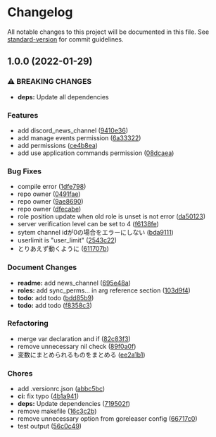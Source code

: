 # Changelog

All notable changes to this project will be documented in this file. See [standard-version](https://github.com/conventional-changelog/standard-version) for commit guidelines.

## 1.0.0 (2022-01-29)


### ⚠ BREAKING CHANGES

* **deps:** Update all dependencies

### Features

* add discord_news_channel ([9410e36](https://github.com/Lucky3028/terraform-provider-discord/commit/9410e3607b0227355e32b3e86257b11ecd6d2771))
* add manage events permission ([6a33322](https://github.com/Lucky3028/terraform-provider-discord/commit/6a33322a6c02eb94eb59a6a7fe79e12d5570df46))
* add permissions ([ce4b8ea](https://github.com/Lucky3028/terraform-provider-discord/commit/ce4b8eae5e8d77168d217e89394603c096b72326))
* add use application commands permission ([08dcaea](https://github.com/Lucky3028/terraform-provider-discord/commit/08dcaea08e2eea134192ce87e992a54973ea6a87))


### Bug Fixes

* compile error ([1dfe798](https://github.com/Lucky3028/terraform-provider-discord/commit/1dfe79863a2e691332f2f0be2d566c972fbfb5e8))
* repo owner ([0491fae](https://github.com/Lucky3028/terraform-provider-discord/commit/0491faece9dc550394ddd4e8b51dd460d11cb949))
* repo owner ([9ae8690](https://github.com/Lucky3028/terraform-provider-discord/commit/9ae86906912e2a1a8d7ef27cf16a81700c04d8eb))
* repo owner ([dfecabe](https://github.com/Lucky3028/terraform-provider-discord/commit/dfecabeb328c0d3003e364220f0d2e14358e8ed4))
* role position update when old role is unset is not error ([da50123](https://github.com/Lucky3028/terraform-provider-discord/commit/da50123cab19fd3a8e3742d97dbdc67d5d555348))
* server verification level can be set to 4 ([f6138fe](https://github.com/Lucky3028/terraform-provider-discord/commit/f6138fec689790ab5d2f6fc2e4f1c097f76e330a))
* sytem channel idが0の場合をエラーにしない ([bda9111](https://github.com/Lucky3028/terraform-provider-discord/commit/bda91113efc8eac5e6855d8396934f3feb98a70e))
* userlimit is "user_limit" ([2543c22](https://github.com/Lucky3028/terraform-provider-discord/commit/2543c227a0a6d3a41f2256df4977cfb3d7d0ea5d))
* とりあえず動くように ([611707b](https://github.com/Lucky3028/terraform-provider-discord/commit/611707b2387108fc52475bb70fd771a0b63bf575))


### Document Changes

* **readme:** add news_channel ([695e48a](https://github.com/Lucky3028/terraform-provider-discord/commit/695e48a2ad6a50ff7702fcac6ae59a46ee93ea12))
* **roles:** add sync_perms... in arg reference section ([103d9f4](https://github.com/Lucky3028/terraform-provider-discord/commit/103d9f4c4c4233e4d9f523351bc6eb6db73c164c))
* **todo:** add todo ([bdd85b9](https://github.com/Lucky3028/terraform-provider-discord/commit/bdd85b90fd63b808e5f3f12b5eb78d73cb3bc257))
* **todo:** add todo ([f8358c3](https://github.com/Lucky3028/terraform-provider-discord/commit/f8358c35a4b08c1d67a1d671174050a8188a75d2))


### Refactoring

* merge var declaration and if ([82c83f3](https://github.com/Lucky3028/terraform-provider-discord/commit/82c83f33652e37ab5ee6cfcf114f49040daed043))
* remove unnecessary nil check ([89f0a0f](https://github.com/Lucky3028/terraform-provider-discord/commit/89f0a0f61220a21c88975df7b8d4918a19c8445e))
* 変数にまとめられるものをまとめる ([ee2a1b1](https://github.com/Lucky3028/terraform-provider-discord/commit/ee2a1b1da40f113b14e137595ebad4868855b31f))


### Chores

* add .versionrc.json ([abbc5bc](https://github.com/Lucky3028/terraform-provider-discord/commit/abbc5bc305d3cda38ec8aa8eb22a24495b8c035c))
* **ci:** fix typo ([4b1a941](https://github.com/Lucky3028/terraform-provider-discord/commit/4b1a9416cd84d8a69bb74a48b8593dbf19add353))
* **deps:** Update dependencies ([719502f](https://github.com/Lucky3028/terraform-provider-discord/commit/719502f4d0c09b465cdd9873e15fb42b6f143a3b))
* remove makefile ([16c3c2b](https://github.com/Lucky3028/terraform-provider-discord/commit/16c3c2b53a776e61430494bffd6dfb9bcc3e9dd9))
* remove unnecessary option from goreleaser config ([66717c0](https://github.com/Lucky3028/terraform-provider-discord/commit/66717c02a5a29bcf7ad45a252a1cafbada1b9998))
* test output ([56c0c49](https://github.com/Lucky3028/terraform-provider-discord/commit/56c0c4948009c1b67243d299730925017a430373))
